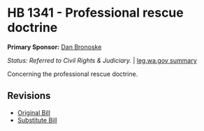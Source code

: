 # HB 1341 - Professional rescue doctrine
**Primary Sponsor:** [Dan Bronoske](/person/leg/dan.bronoske.md)

*Status: Referred to Civil Rights & Judiciary.* | [leg.wa.gov summary](https://app.leg.wa.gov/billsummary?BillNumber=1341&Year=2021)

Concerning the professional rescue doctrine.

## Revisions
* [Original Bill](1/)
* [Substitute Bill](S/)